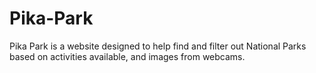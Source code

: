 # Pika-Park
Pika Park is a website designed to help find and filter out National Parks based on activities available, and images from webcams. 
